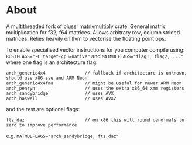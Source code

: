 # About
A multithreaded fork of bluss' [matrixmultiply](https://github.com/bluss/matrixmultiply) crate.
General matrix multiplication for f32, f64 matrices.
Allows arbitrary row, column strided matrices.
Relies heavily on llvm to vectorise the floating point ops.

To enable specialised vector instructions for you computer compile using:
`RUSTFLAGS="-C target-cpu=native"`
and
`MATMULFLAGS="flag1, flag2, ..."`
where one flag is an architecture flag:
```
arch_generic4x4               // fallback if architecture is unknown, should use x86 sse and ARM Neon
arch_generic4x4fma            // might be useful for newer ARM Neon
arch_penryn                   // uses the extra x86_64 xmm registers
arch_sandybridge              // uses AVX
arch_haswell                  // uses AVX2
```
and the rest are optional flags:
```
ftz_daz                       // on x86 this will round denormals to zero to improve performance
```
e.g. `MATMULFLAGS="arch_sandybridge, ftz_daz"`
